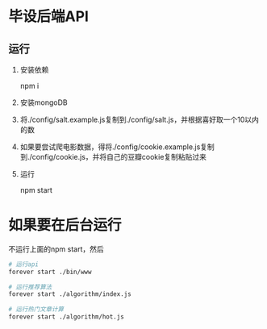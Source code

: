 # 毕设后端API

## 运行

1. 安装依赖

    npm i 

2. 安装mongoDB
3. 将./config/salt.example.js复制到./config/salt.js，并根据喜好取一个10以内的数
4. 如果要尝试爬电影数据，得将./config/cookie.example.js复制到./config/cookie.js，并将自己的豆瓣cookie复制粘贴过来
5. 运行
    
    npm start
    
# 如果要在后台运行

不运行上面的npm start，然后
  
```bash
# 运行api
forever start ./bin/www
    
# 运行推荐算法
forever start ./algorithm/index.js
    
# 运行热门文章计算
forever start ./algorithm/hot.js
```
   
